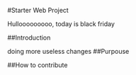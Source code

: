 #Starter Web Project

Hullooooooooo, today is black friday

##Introduction

doing more useless changes
##Purpouse

##How to contribute